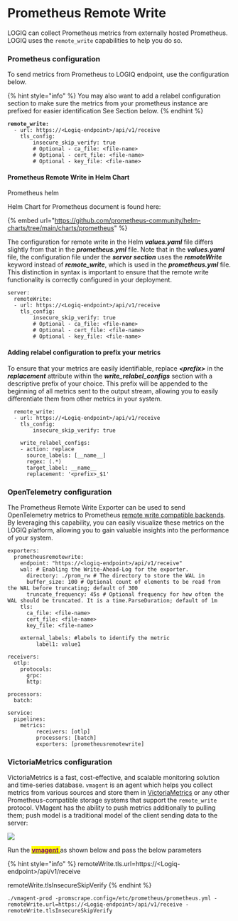 # Prometheus Remote Write

LOGIQ can collect Prometheus metrics from externally hosted Prometheus. LOGIQ uses the `remote_write` capabilities to help you do so.

### **Prometheus configuration**

To send metrics from Prometheus to LOGIQ endpoint, use the configuration below.&#x20;

{% hint style="info" %}
You may also want to add a relabel configuration section to make sure the metrics from your prometheus instance are prefixed for easier identification See Section below.
{% endhint %}

<pre><code><strong>remote_write:
</strong>  - url: https://&#x3C;Logiq-endpoint>/api/v1/receive
    tls_config:
        insecure_skip_verify: true
        # Optional - ca_file: &#x3C;file-name>
        # Optional - cert_file: &#x3C;file-name>
        # Optional - key_file: &#x3C;file-name>
</code></pre>

#### Prometheus Remote Write in Helm Chart

Prometheus helm&#x20;

Helm Chart for Prometheus document is found here:&#x20;

{% embed url="https://github.com/prometheus-community/helm-charts/tree/main/charts/prometheus" %}

The configuration for remote write in the Helm _**values.yaml**_ file differs slightly from that in the _**prometheus.yml**_ file. Note that in the _**values.yaml**_ file, the configuration file under the _**server section**_ uses the _**remoteWrite**_ keyword instead of _**remote\_write**_, which is used in the _**prometheus.yml**_ file. This distinction in syntax is important to ensure that the remote write functionality is correctly configured in your deployment.

```
server:
  remoteWrite:
  - url: https://<Logiq-endpoint>/api/v1/receive
    tls_config:
        insecure_skip_verify: true
        # Optional - ca_file: <file-name>
        # Optional - cert_file: <file-name>
        # Optional - key_file: <file-name>
```

#### Adding relabel configuration to prefix your metrics

To ensure that your metrics are easily identifiable, replace _**\<prefix>**_ in the _**replacement**_ attribute within the _**write\_relabel\_configs**_ section with a descriptive prefix of your choice. This prefix will be appended to the beginning of all metrics sent to the output stream, allowing you to easily differentiate them from other metrics in your system.

```
  remote_write:
  - url: https://<Logiq-endpoint>/api/v1/receive
    tls_config:
        insecure_skip_verify: true

    write_relabel_configs:
    - action: replace
      source_labels: [__name__]
      regex: (.*)
      target_label: __name__
      replacement: '<prefix>_$1'
```

### **OpenTelemetry configuration**

The Prometheus Remote Write Exporter can be used to send OpenTelemetry metrics to Prometheus [remote write compatible backends](https://prometheus.io/docs/operating/integrations/). By leveraging this capability, you can easily visualize these metrics on the LOGIQ platform, allowing you to gain valuable insights into the performance of your system.

```
exporters:
  prometheusremotewrite:
    endpoint: "https://<logiq-endpoint>/api/v1/receive"
    wal: # Enabling the Write-Ahead-Log for the exporter.
      directory: ./prom_rw # The directory to store the WAL in
      buffer_size: 100 # Optional count of elements to be read from the WAL before truncating; default of 300
      truncate_frequency: 45s # Optional frequency for how often the WAL should be truncated. It is a time.ParseDuration; default of 1m
    tls: 
      ca_file: <file-name>
      cert_file: <file-name>
      key_file: <file-name>

    external_labels: #labels to identify the metric
         label1: value1

receivers:
  otlp:
    protocols:
      grpc:
      http:

processors:
  batch:

service:
  pipelines:
    metrics:
         receivers: [otlp]
         processors: [batch]
         exporters: [prometheusremotewrite]
```



### **VictoriaMetrics configuration**

VictoriaMetrics is a fast, cost-effective, and scalable monitoring solution and time-series database. `vmagent` is an agent which helps you collect metrics from various sources and store them in [VictoriaMetrics](https://github.com/VictoriaMetrics/VictoriaMetrics) or any other Prometheus-compatible storage systems that support the `remote_write` protocol. VMagent has the ability to push metrics additionally to pulling them; push model is a traditional model of the client sending data to the server:

![](https://docs.victoriametrics.com/keyConcepts\_push\_model.png)

Run the [<mark style="color:blue;"><mark style="color:purple;">**vmagent**<mark style="color:purple;"></mark> ](https://docs.victoriametrics.com/vmagent.html#quick-start)as shown below and pass the below parameters

{% hint style="info" %}
&#x20;remoteWrite.tls.url=https://\<Logiq-endpoint>/api/v1/receive

remoteWrite.tlsInsecureSkipVerify
{% endhint %}

```
./vmagent-prod -promscrape.config=/etc/prometheus/prometheus.yml -remoteWrite.url=https://<Logiq-endpoint>/api/v1/receive -remoteWrite.tlsInsecureSkipVerify
```
